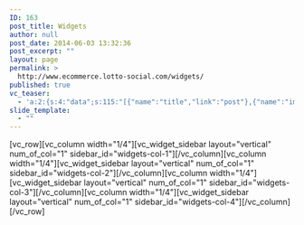 ```yaml
---
ID: 163
post_title: Widgets
author: null
post_date: 2014-06-03 13:32:36
post_excerpt: ""
layout: page
permalink: >
  http://www.ecommerce.lotto-social.com/widgets/
published: true
vc_teaser:
  - 'a:2:{s:4:"data";s:115:"[{"name":"title","link":"post"},{"name":"image","image":"featured","link":"none"},{"name":"text","mode":"excerpt"}]";s:7:"bgcolor";s:0:"";}'
slide_template:
  - ""
---
```

[vc_row][vc_column width="1/4"][vc_widget_sidebar layout="vertical" num_of_col="1" sidebar_id="widgets-col-1"][/vc_column][vc_column width="1/4"][vc_widget_sidebar layout="vertical" num_of_col="1" sidebar_id="widgets-col-2"][/vc_column][vc_column width="1/4"][vc_widget_sidebar layout="vertical" num_of_col="1" sidebar_id="widgets-col-3"][/vc_column][vc_column width="1/4"][vc_widget_sidebar layout="vertical" num_of_col="1" sidebar_id="widgets-col-4"][/vc_column][/vc_row]